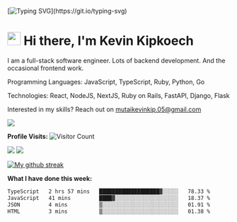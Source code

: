 
[![Typing SVG](https://readme-typing-svg.herokuapp.com?font=Courier+new&color=%23808080&size=40&width=800&duration=6969&lines=Welcome+to+my+profile!)](https://git.io/typing-svg)
# <img src="https://raw.githubusercontent.com/iampavangandhi/iampavangandhi/master/gifs/Hi.gif" width="30px"> Hi there, I'm Kevin Kipkoech

I am a full-stack software engineer. Lots of backend development. And the occasional frontend work.

Programming Languages: JavaScript, TypeScript, Ruby, Python, Go

Technologies: React, NodeJS, NextJS, Ruby on Rails, FastAPI, Django, Flask

Interested in my skills? Reach out on mutaikevinkip.05@gmail.com 

[![](https://img.shields.io/badge/linkedin-%230077B5.svg?style=for-the-badge&logo=linkedin)](https://www.linkedin.com/in/kevin-kipkoech-651a15108)


**Profile Visits:**
![Visitor Count](https://profile-counter.glitch.me/KevinKipkoechMutai/count.svg)

<img src="https://github-readme-stats.vercel.app/api?username=KevinKipkoechMutai&show_icons=true&theme=blue-green"/>

<img src="https://github-readme-stats.vercel.app/api/top-langs?username=KevinKipkoechMutai&layout=compact&theme=blue-green"/>

[![My github streak](https://github-readme-streak-stats.herokuapp.com/?user=KevinKipkoechMutai&theme=blue-green)](https://github.com/KevinKIpkoechMutai/github-readme-streak-stats)


**What I have done this week:**
<!--START_SECTION:waka-->

```txt
TypeScript   2 hrs 57 mins   ███████████████████▓░░░░░   78.33 %
JavaScript   41 mins         ████▓░░░░░░░░░░░░░░░░░░░░   18.37 %
JSON         4 mins          ▒░░░░░░░░░░░░░░░░░░░░░░░░   01.91 %
HTML         3 mins          ▒░░░░░░░░░░░░░░░░░░░░░░░░   01.38 %
```

<!--END_SECTION:waka-->

